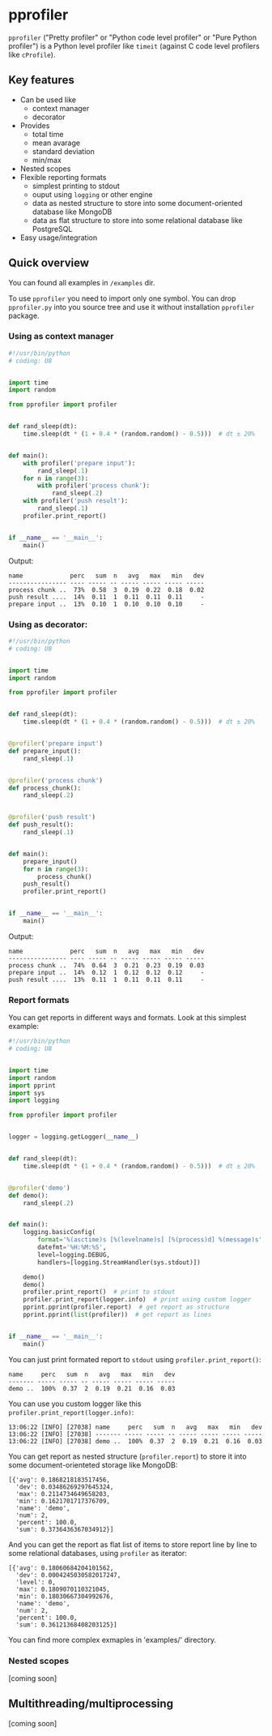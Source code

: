 pprofiler
=========

`pprofiler` ("Pretty profiler" or "Python code level profiler" or "Pure Python profiler")
is a Python level profiler like `timeit` (against C code level profilers like `cProfile`).

Key features
------------

* Can be used like
  * context manager
  * decorator
* Provides
  * total time
  * mean avarage
  * standard deviation
  * min/max
* Nested scopes
* Flexible reporting formats
  * simplest printing to stdout
  * ouput using `logging` or other engine
  * data as nested structure to store into some document-oriented database like MongoDB
  * data as flat structure to store into some relational database like PostgreSQL
* Easy usage/integration

Quick overview
--------------

You can found all examples in `/examples` dir.

To use `pprofiler` you need to import only one symbol. You can drop `pprofiler.py` into you
source tree and use it without installation `pprofiler` package.

### Using as context manager

```python
#!/usr/bin/python
# coding: U8


import time
import random

from pprofiler import profiler


def rand_sleep(dt):
    time.sleep(dt * (1 + 0.4 * (random.random() - 0.5)))  # dt ± 20%


def main():
    with profiler('prepare input'):
        rand_sleep(.1)
    for n in range(3):
        with profiler('process chunk'):
            rand_sleep(.2)
    with profiler('push result'):
        rand_sleep(.1)
    profiler.print_report()


if __name__ == '__main__':
    main()
```

Output:

```
name             perc   sum  n   avg   max   min   dev
---------------- ---- ----- -- ----- ----- ----- -----
process chunk ..  73%  0.58  3  0.19  0.22  0.18  0.02
push result ....  14%  0.11  1  0.11  0.11  0.11     -
prepare input ..  13%  0.10  1  0.10  0.10  0.10     -
```

### Using as decorator:

```python
#!/usr/bin/python
# coding: U8


import time
import random

from pprofiler import profiler


def rand_sleep(dt):
    time.sleep(dt * (1 + 0.4 * (random.random() - 0.5)))  # dt ± 20%


@profiler('prepare input')
def prepare_input():
    rand_sleep(.1)


@profiler('process chunk')
def process_chunk():
    rand_sleep(.2)


@profiler('push result')
def push_result():
    rand_sleep(.1)


def main():
    prepare_input()
    for n in range(3):
        process_chunk()
    push_result()
    profiler.print_report()


if __name__ == '__main__':
    main()
```

Output:

```
name             perc   sum  n   avg   max   min   dev
---------------- ---- ----- -- ----- ----- ----- -----
process chunk ..  74%  0.64  3  0.21  0.23  0.19  0.03
prepare input ..  14%  0.12  1  0.12  0.12  0.12     -
push result ....  13%  0.11  1  0.11  0.11  0.11     -
```

### Report formats

You can get reports in different ways and formats. Look at this simplest example:

```python
#!/usr/bin/python
# coding: U8


import time
import random
import pprint
import sys
import logging

from pprofiler import profiler


logger = logging.getLogger(__name__)


def rand_sleep(dt):
    time.sleep(dt * (1 + 0.4 * (random.random() - 0.5)))  # dt ± 20%


@profiler('demo')
def demo():
    rand_sleep(.2)


def main():
    logging.basicConfig(
        format='%(asctime)s [%(levelname)s] [%(process)d] %(message)s',
        datefmt='%H:%M:%S',
        level=logging.DEBUG,
        handlers=[logging.StreamHandler(sys.stdout)])

    demo()
    demo()
    profiler.print_report()  # print to stdout
    profiler.print_report(logger.info)  # print using custom logger
    pprint.pprint(profiler.report)  # get report as structure
    pprint.pprint(list(profiler))  # get report as lines


if __name__ == '__main__':
    main()
```

You can just print formated report to `stdout` using `profiler.print_report()`:

```
name     perc   sum  n   avg   max   min   dev
------- ----- ----- -- ----- ----- ----- -----
demo ..  100%  0.37  2  0.19  0.21  0.16  0.03
```

You can use you custom logger like this `profiler.print_report(logger.info)`:

```
13:06:22 [INFO] [27038] name     perc   sum  n   avg   max   min   dev
13:06:22 [INFO] [27038] ------- ----- ----- -- ----- ----- ----- -----
13:06:22 [INFO] [27038] demo ..  100%  0.37  2  0.19  0.21  0.16  0.03
```

You can get report as nested structure (`profiler.report`) to store it into some document-orienteted storage like MongoDB:

```
[{'avg': 0.1868218183517456,
  'dev': 0.03486269297645324,
  'max': 0.2114734649658203,
  'min': 0.1621701717376709,
  'name': 'demo',
  'num': 2,
  'percent': 100.0,
  'sum': 0.3736436367034912}]
```

And you can get the report as flat list of items to store report line by line to some relational databases, using `profiler` as iterator:

```
[{'avg': 0.18060684204101562,
  'dev': 0.0004245030582017247,
  'level': 0,
  'max': 0.1809070110321045,
  'min': 0.18030667304992676,
  'name': 'demo',
  'num': 2,
  'percent': 100.0,
  'sum': 0.36121368408203125}]
```

You can find more complex exmaples in 'examples/' directory.

### Nested scopes

[coming soon]

Multithreading/multiprocessing
------------------------------

[coming soon]
